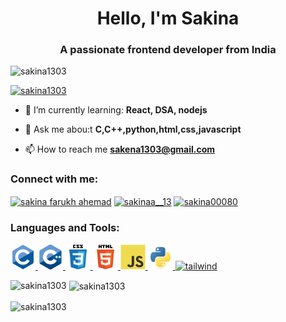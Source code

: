 <h1 align="center">Hello, I'm Sakina</h1>
<h3 align="center">A passionate frontend developer from India</h3>

<p align="left"> <img src="https://komarev.com/ghpvc/?username=sakina1303&label=Profile%20views&color=0e75b6&style=flat" alt="sakina1303" /> </p>

<p align="left"> <a href="https://github.com/ryo-ma/github-profile-trophy"><img src="https://github-profile-trophy.vercel.app/?username=sakina1303" alt="sakina1303" /></a> </p>

- 🌱 I’m currently learning: **React, DSA, nodejs**

- 💬 Ask me abou:t **C,C++,python,html,css,javascript**

- 📫 How to reach me **sakena1303@gmail.com**

<h3 align="left">Connect with me:</h3>
<p align="left">
<a href="https://linkedin.com/in/sakina farukh ahemad" target="blank"><img align="center" src="https://raw.githubusercontent.com/rahuldkjain/github-profile-readme-generator/master/src/images/icons/Social/linked-in-alt.svg" alt="sakina farukh ahemad" height="30" width="40" /></a>
<a href="https://instagram.com/sakinaa__13" target="blank"><img align="center" src="https://raw.githubusercontent.com/rahuldkjain/github-profile-readme-generator/master/src/images/icons/Social/instagram.svg" alt="sakinaa__13" height="30" width="40" /></a>
<a href="https://discord.gg/sakina00080" target="blank"><img align="center" src="https://raw.githubusercontent.com/rahuldkjain/github-profile-readme-generator/master/src/images/icons/Social/discord.svg" alt="sakina00080" height="30" width="40" /></a>
</p>

<h3 align="left">Languages and Tools:</h3>
<p align="left"> <a href="https://www.cprogramming.com/" target="_blank" rel="noreferrer"> <img src="https://raw.githubusercontent.com/devicons/devicon/master/icons/c/c-original.svg" alt="c" width="40" height="40"/> </a> <a href="https://www.w3schools.com/cpp/" target="_blank" rel="noreferrer"> <img src="https://raw.githubusercontent.com/devicons/devicon/master/icons/cplusplus/cplusplus-original.svg" alt="cplusplus" width="40" height="40"/> </a> <a href="https://www.w3schools.com/css/" target="_blank" rel="noreferrer"> <img src="https://raw.githubusercontent.com/devicons/devicon/master/icons/css3/css3-original-wordmark.svg" alt="css3" width="40" height="40"/> </a> <a href="https://www.w3.org/html/" target="_blank" rel="noreferrer"> <img src="https://raw.githubusercontent.com/devicons/devicon/master/icons/html5/html5-original-wordmark.svg" alt="html5" width="40" height="40"/> </a> <a href="https://developer.mozilla.org/en-US/docs/Web/JavaScript" target="_blank" rel="noreferrer"> <img src="https://raw.githubusercontent.com/devicons/devicon/master/icons/javascript/javascript-original.svg" alt="javascript" width="40" height="40"/> </a> <a href="https://www.python.org" target="_blank" rel="noreferrer"> <img src="https://raw.githubusercontent.com/devicons/devicon/master/icons/python/python-original.svg" alt="python" width="40" height="40"/> </a> <a href="https://tailwindcss.com/" target="_blank" rel="noreferrer"> <img src="https://www.vectorlogo.zone/logos/tailwindcss/tailwindcss-icon.svg" alt="tailwind" width="40" height="40"/> </a> </p>

<p><img align="left" src="https://github-readme-stats.vercel.app/api/top-langs?username=sakina1303&show_icons=true&locale=en&layout=compact" alt="sakina1303" /></p>

<p>&nbsp;<img align="center" src="https://github-readme-stats.vercel.app/api?username=sakina1303&show_icons=true&locale=en" alt="sakina1303" /></p>

<p><img align="center" src="https://github-readme-streak-stats.herokuapp.com/?user=sakina1303&" alt="sakina1303" /></p>

